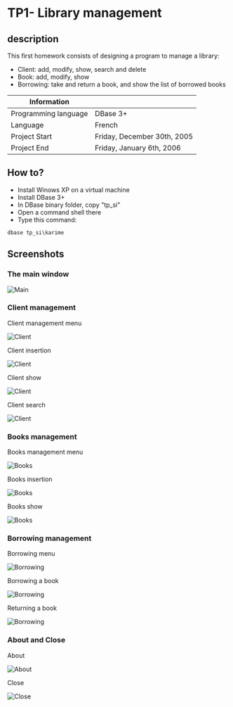 # TP1- Library management

## description
This first homework consists of designing a program to manage
a library:
* Client: add, modify, show, search and delete
* Book: add, modify, show
* Borrowing: take and return a book, and show the list of borrowed books

|   Information  | |
|------------- | ------------- |
| Programming language  | DBase 3+  |
| Language  | French  |
| Project Start  | Friday, December 30th, 2005  |
| Project End  | Friday, January 6th, 2006  |

## How to?
* Install Winows XP on a virtual machine
* Install DBase 3+
* In DBase binary folder, copy "tp_si"
* Open a command shell there
* Type this command:
```
dbase tp_si\karime
```

## Screenshots

### The main window

![Main](img/main.png "The main window")

### Client management

Client management menu

![Client](img/client.png "Client management menu")

Client insertion

![Client](img/client_insert.png "Client insertion")

Client show

![Client](img/client_show.png "Client show")

Client search

![Client](img/client_search.png "Client search")

### Books management

Books management menu

![Books](img/book.png "Books management menu")

Books insertion

![Books](img/book_insert.png "Books insertion")

Books show

![Books](img/book_show.png "Books show")

### Borrowing management

Borrowing menu

![Borrowing](img/borrow.png "Borrowing menu")

Borrowing a book

![Borrowing](img/borrow_take.png "Borrowing a book")

Returning a book

![Borrowing](img/borrow_return.png "Returning a book")

### About and Close

About

![About](img/about.png "About")

Close

![Close](img/close.png "Close")
